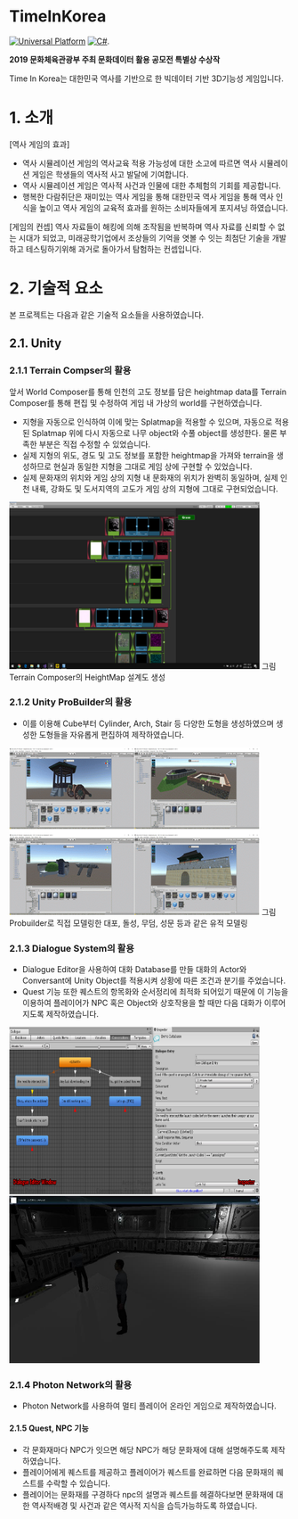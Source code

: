 # TimeInKorea
[![Universal Platform](https://img.shields.io/badge/Platform-Universal-darkgreen?logo=windows&logoColor=white)](https://docs.microsoft.com/ko-kr/windows/uwp/get-started/universal-application-platform-guide) [![C#](https://img.shields.io/badge/C%23-Unity-222?logo=Unity)](https://unity.com/).

**2019 문화체육관광부 주최 문화데이터 활용 공모전 특별상 수상작**

Time In Korea는 대한민국 역사를 기반으로 한 빅데이터 기반 3D기능성 게임입니다.

# 1. 소개
[역사 게임의 효과]
- 역사 시뮬레이션 게임의 역사교육 적용 가능성에 대한 소고에 따르면 역사 시뮬레이션 게임은 학생들의 역사적 사고 발달에 기여합니다.<br>
- 역사 시뮬레이션 게임은 역사적 사건과 인물에 대한 추체험의 기회를 제공합니다.<br>
- 행복한 다람쥐단은 재미있는 역사 게임을 통해 대한민국 역사 게임을 통해 역사 인식을 높이고 역사 게임의 교육적 효과를 원하는 소비자들에게 포지셔닝 하였습니다.

[게임의 컨셉]
 역사 자료들이 해킹에 의해 조작됨을 반복하며 역사 자료를 신뢰할 수 없는 시대가 되었고, 미래공학기업에서 조상들의 기억을 엿볼 수 잇는 최첨단 기술을 개발하고 테스팅하기위해 과거로 돌아가서 탐험하는 컨셉입니다.
 
 # 2. 기술적 요소
 
 본 프로젝트는 다음과 같은 기술적 요소들을 사용하였습니다.
 
 ## 2.1. Unity
 ### 2.1.1 Terrain Compser의 활용
 앞서 World Composer를 통해 인천의 고도 정보를 담은 heightmap data를 Terrain Composer를 통해 편집 및 수정하여 게임 내 가상의 world를 구현하였습니다.
 * 지형을 자동으로 인식하여 이에 맞는 Splatmap을 적용할 수 있으며, 자동으로 적용된 Splatmap 위에 다시 자동으로 나무 object와 수풀 object를 생성한다. 물론 부족한 부분은 직접 수정할 수 있었습니다.
 * 실제 지형의 위도, 경도 및 고도 정보를 포함한 heightmap을 가져와 terrain을 생성하므로 현실과 동일한 지형을 그대로 게임 상에 구현할 수 있었습니다.
 * 실제 문화재의 위치와 게임 상의 지형 내 문화재의 위치가 완벽히 동일하며, 실제 인천 내륙, 강화도 및 도서지역의 고도가 게임 상의 지형에 그대로 구현되었습니다.
<img src="heightMap.png" height="300px" width="450px">
그림 Terrain Composer의 HeightMap 설계도 생성

### 2.1.2 Unity ProBuilder의 활용
* 이를 이용해 Cube부터 Cylinder, Arch, Stair 등 다양한 도형을 생성하였으며 생성한 도형들을 자유롭게 편집하여 제작하였습니다.
<img src="probuilder.png" height="300px" width="450px">
그림 Probuilder로 직접 모델링한 대포, 돌성, 무덤, 성문 등과 같은 유적 모델링

### 2.1.3 Dialogue System의 활용
* Dialogue Editor을 사용하여 대화 Database를 만들 대화의 Actor와 Conversant에 Unity Object를 적용시켜 상황에 따른 조건과 분기를 주었습니다.
* Quest 기능 또한 퀘스트의 항목화와 순서정리에 최적화 되어있기 때문에 이 기능을 이용하여 플레이어가 NPC 혹은 Object와 상호작용을 할 때만 다음 대화가 이루어지도록 제작하였습니다.
<img src="dialouge1.png" height="300px" width="450px">
<img src="dialouge2.png" height="300px" width="450px">

### 2.1.4 Photon Network의 활용
* Photon Network를 사용하여 멀티 플레이어 온라인 게임으로 제작하였습니다.

#### 2.1.5 Quest, NPC 기능
* 각 문화재마다 NPC가 잇으면 해당 NPC가 해당 문화재에 대해 설명해주도록 제작하였습니다.
* 플레이어에게 퀘스트를 제공하고 플레이어가 퀘스트를 완료하면 다음 문화재의 퀘스트를 수락할 수 있습니다.
* 플레이어는 문화재를 구경하다 npc의 설명과 퀘스트를 헤결하다보면  문화재에 대한 역사적배경 및 사건과 같은 역사적 지식을 습득가능하도록 하였습니다.


